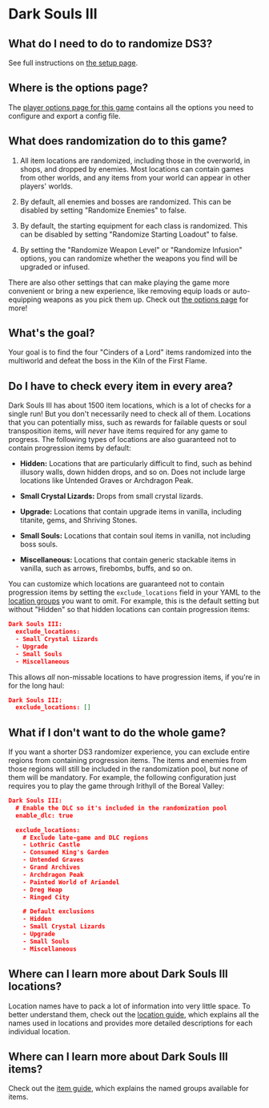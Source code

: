 # Dark Souls III

## What do I need to do to randomize DS3?

See full instructions on [the setup page].

[the setup page]: /tutorial/Dark%20Souls%20III/setup/en

## Where is the options page?

The [player options page for this game][options] contains all the options you
need to configure and export a config file.

[options]: ../player-options

## What does randomization do to this game?

1. All item locations are randomized, including those in the overworld, in
   shops, and dropped by enemies. Most locations can contain games from other
   worlds, and any items from your world can appear in other players' worlds.

2. By default, all enemies and bosses are randomized. This can be disabled by
   setting "Randomize Enemies" to false.

3. By default, the starting equipment for each class is randomized. This can be
   disabled by setting "Randomize Starting Loadout" to false.

4. By setting the "Randomize Weapon Level" or "Randomize Infusion" options, you
   can randomize whether the weapons you find will be upgraded or infused.

There are also other settings that can make playing the game more convenient or
bring a new experience, like removing equip loads or auto-equipping weapons as
you pick them up. Check out [the options page][options] for more!

## What's the goal?

Your goal is to find the four "Cinders of a Lord" items randomized into the
multiworld and defeat the boss in the Kiln of the First Flame.

## Do I have to check every item in every area?

Dark Souls III has about 1500 item locations, which is a lot of checks for a
single run! But you don't necessarily need to check all of them. Locations that
you can potentially miss, such as rewards for failable quests or soul
transposition items, will _never_ have items required for any game to progress.
The following types of locations are also guaranteed not to contain progression
items by default:

* **Hidden:** Locations that are particularly difficult to find, such as behind
  illusory walls, down hidden drops, and so on. Does not include large locations
  like Untended Graves or Archdragon Peak.

* **Small Crystal Lizards:** Drops from small crystal lizards.

* **Upgrade:** Locations that contain upgrade items in vanilla, including
  titanite, gems, and Shriving Stones.

* **Small Souls:** Locations that contain soul items in vanilla, not including
  boss souls.

* **Miscellaneous:** Locations that contain generic stackable items in vanilla,
  such as arrows, firebombs, buffs, and so on.

You can customize which locations are guaranteed not to contain progression
items by setting the `exclude_locations` field in your YAML to the [location
groups] you want to omit. For example, this is the default setting but without
"Hidden" so that hidden locations can contain progression items:

[location groups]: /tutorial/Dark%20Souls%20III/locations/en#location-groups

```json
Dark Souls III:
  exclude_locations:
  - Small Crystal Lizards
  - Upgrade
  - Small Souls
  - Miscellaneous
```

This allows _all_ non-missable locations to have progression items, if you're in
for the long haul:

```json
Dark Souls III:
  exclude_locations: []
```

## What if I don't want to do the whole game?

If you want a shorter DS3 randomizer experience, you can exclude entire regions
from containing progression items. The items and enemies from those regions will
still be included in the randomization pool, but none of them will be mandatory.
For example, the following configuration just requires you to play the game
through Irithyll of the Boreal Valley:

```json
Dark Souls III:
  # Enable the DLC so it's included in the randomization pool
  enable_dlc: true

  exclude_locations:
    # Exclude late-game and DLC regions
    - Lothric Castle
    - Consumed King's Garden
    - Untended Graves
    - Grand Archives
    - Archdragon Peak
    - Painted World of Ariandel
    - Dreg Heap
    - Ringed City

    # Default exclusions
    - Hidden
    - Small Crystal Lizards
    - Upgrade
    - Small Souls
    - Miscellaneous
```

## Where can I learn more about Dark Souls III locations?

Location names have to pack a lot of information into very little space. To
better understand them, check out the [location guide], which explains all the
names used in locations and provides more detailed descriptions for each
individual location.

[location guide]: /tutorial/Dark%20Souls%20III/locations/en

## Where can I learn more about Dark Souls III items?

Check out the [item guide], which explains the named groups available for items.

[item guide]: /tutorial/Dark%20Souls%20III/items/en
